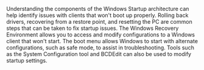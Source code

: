 Understanding the components of the Windows Startup architecture can help identify issues with clients that won't boot up properly. Rolling back drivers, recovering from a restore point, and resetting the PC are common steps that can be taken to fix startup issues. The Windows Recovery Environment allows you to access and modify configurations to a Windows client that won't start. The boot menu allows Windows to start with alternate configurations, such as safe mode, to assist in troubleshooting. Tools such as the System Configuration tool and BCDEdit can also be used to modify startup settings.
